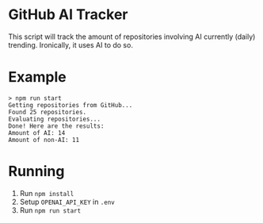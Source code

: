 # GitHub AI Tracker

This script will track the amount of repositories involving AI currently (daily) trending. Ironically, it uses AI to do so.

# Example

```
> npm run start
Getting repositories from GitHub...
Found 25 repositories.
Evaluating repositories...
Done! Here are the results:
Amount of AI: 14
Amount of non-AI: 11
```

# Running

1. Run `npm install`
2. Setup `OPENAI_API_KEY` in `.env`
3. Run `npm run start`
